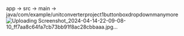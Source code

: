 app -> src -> main -> java/com/example/unitconverterproject1buttonboxdropdownmanymore 
![Uploading Screenshot_2024-04-14-22-09-08-10_ff7aa8c64fa7cb73bb91f8ac28cbbaaa.jpg…]()
